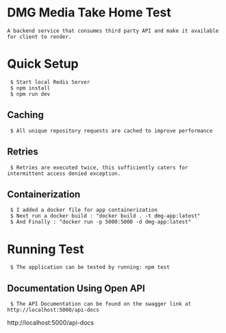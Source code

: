 # DMG Media Take Home Test
```
A backend service that consumes third party API and make it available for client to render.
```

# Quick Setup
``` 
 $ Start local Redis Server
 $ npm install
 $ npm run dev
```

## Caching
```
 $ All unique repository requests are cached to improve performance
```

## Retries
```
 $ Retries are executed twice, this sufficiently caters for intermittent access denied exception.
```

## Containerization
```
 $ I added a docker file for app containerization 
 $ Next run a docker build : "docker build . -t dmg-app:latest"
 $ And Finally : "docker run -p 5000:5000 -d dmg-app:latest"
```

# Running Test
```
 $ The application can be tested by running: npm test
```

## Documentation Using Open API
```
 $ The API Documentation can be found on the swagger link at http://localhost:5000/api-docs
```
http://localhost:5000/api-docs
